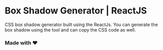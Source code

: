 # Box Shadow Generator | ReactJS

CSS box shadow generator built using the ReactJs. You can generate the box shadow using the tool and can copy the CSS
code as well.


### Made with ❤️
